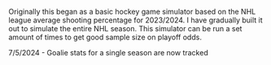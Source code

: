 Originally this began as a basic hockey game simulator based on the NHL league average shooting percentage for 2023/2024. I have gradually built it out to simulate the entire NHL season. This simulator can be run a set amount of times to get good sample size on playoff odds.

7/5/2024 - Goalie stats for a single season are now tracked

